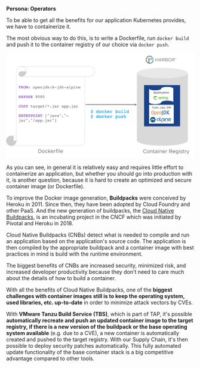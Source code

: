 **Persona: Operators**

To be able to get all the benefits for our application Kubernetes provides, we have to containerize it.

The most obvious way to do this, is to write a Dockerfile, run `docker build` and push it to the container registry of our choice via `docker push`.

![Docker Process](../images/dockerfile.png)

As you can see, in general it is relatively easy and requires little effort to containerize an application, but whether you should go into production with it, is another question, because it is hard to create an optimized and secure container image (or Dockerfile).

To improve the Docker image generation, **Buildpacks** were conceived by Heroku in 2011. Since then, they have been adopted by Cloud Foundry and other PaaS.
And the new generation of buildpacks, the [Cloud Native Buildpacks](https://buildpacks.io), is an incubating project in the CNCF which was initiated by Pivotal and Heroku in 2018.

Cloud Native Buildpacks (CNBs) detect what is needed to compile and run an application based on the application's source code. 
The application is then compiled by the appropriate buildpack and a container image with best practices in mind is build with the runtime environment.

The biggest benefits of CNBs are increased security, minimized risk, and increased developer productivity because they don't need to care much about the details of how to build a container.

With all the benefits of Cloud Native Buildpacks, one of the **biggest challenges with container images still is to keep the operating system, used libraries, etc. up-to-date** in order to minimize attack vectors by CVEs.

With **VMware Tanzu Build Service (TBS)**, which is part of TAP, it's possible **automatically recreate and push an updated container image to the target registry, if there is a new version of the buildpack or the base operating system available** (e.g. due to a CVE), a new container is automatically created and pushed to the target registry.
With our Supply Chain, it's then possible to deploy security patches automatically.
This fully automated update functionality of the base container stack is a big competitive advantage compared to other tools.

